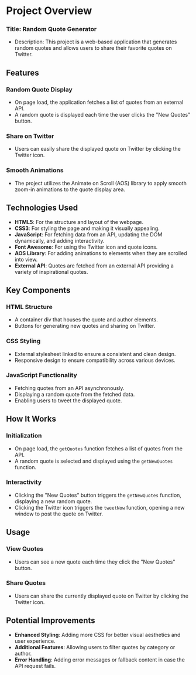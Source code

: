 # Project Overview

### Title: Random Quote Generator
- Description: This project is a web-based application that generates random quotes and allows users to share their favorite quotes on Twitter.

## Features

### Random Quote Display
- On page load, the application fetches a list of quotes from an external API.
- A random quote is displayed each time the user clicks the "New Quotes" button.

### Share on Twitter
- Users can easily share the displayed quote on Twitter by clicking the Twitter icon.

### Smooth Animations
- The project utilizes the Animate on Scroll (AOS) library to apply smooth zoom-in animations to the quote display area.

## Technologies Used
- **HTML5**: For the structure and layout of the webpage.
- **CSS3**: For styling the page and making it visually appealing.
- **JavaScript**: For fetching data from an API, updating the DOM dynamically, and adding interactivity.
- **Font Awesome**: For using the Twitter icon and quote icons.
- **AOS Library**: For adding animations to elements when they are scrolled into view.
- **External API**: Quotes are fetched from an external API providing a variety of inspirational quotes.

## Key Components

### HTML Structure
- A container div that houses the quote and author elements.
- Buttons for generating new quotes and sharing on Twitter.

### CSS Styling
- External stylesheet linked to ensure a consistent and clean design.
- Responsive design to ensure compatibility across various devices.

### JavaScript Functionality
- Fetching quotes from an API asynchronously.
- Displaying a random quote from the fetched data.
- Enabling users to tweet the displayed quote.

## How It Works

### Initialization
- On page load, the `getQuotes` function fetches a list of quotes from the API.
- A random quote is selected and displayed using the `getNewQuotes` function.

### Interactivity
- Clicking the "New Quotes" button triggers the `getNewQuotes` function, displaying a new random quote.
- Clicking the Twitter icon triggers the `tweetNow` function, opening a new window to post the quote on Twitter.

## Usage

### View Quotes
- Users can see a new quote each time they click the "New Quotes" button.

### Share Quotes
- Users can share the currently displayed quote on Twitter by clicking the Twitter icon.

## Potential Improvements
- **Enhanced Styling**: Adding more CSS for better visual aesthetics and user experience.
- **Additional Features**: Allowing users to filter quotes by category or author.
- **Error Handling**: Adding error messages or fallback content in case the API request fails.
